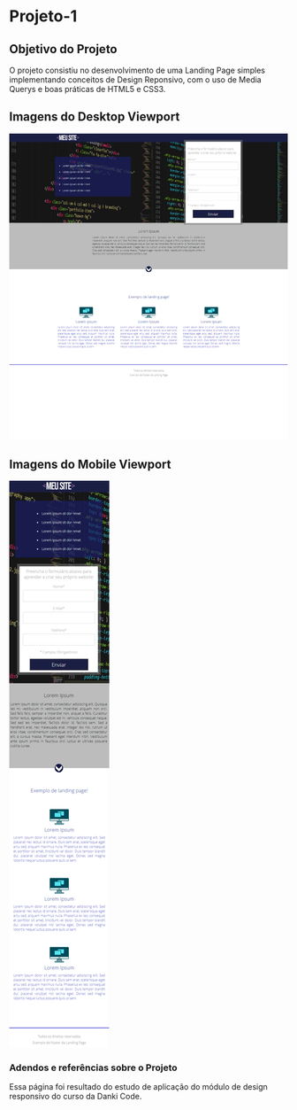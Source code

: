 # Projeto-1

## Objetivo do Projeto
O projeto consistiu no desenvolvimento de uma Landing Page simples implementando conceitos de Design Reponsivo, com o uso de Media Querys e boas práticas de HTML5 e CSS3. 

## Imagens do Desktop Viewport 
![](/Viewport-Projeto-1/Desktop-Viewport.png)

## Imagens do Mobile Viewport 
![](/Viewport-Projeto-1/Mobile-Viewport.png)

### Adendos e referências sobre o Projeto

Essa página foi resultado do estudo de aplicação do módulo de design responsivo do curso da Danki Code. 
